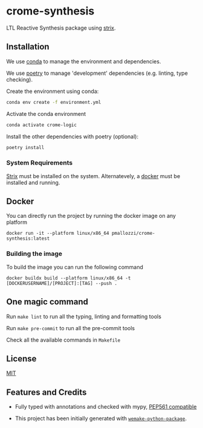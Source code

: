 # crome-synthesis

LTL Reactive Synthesis package using [strix](https://strix.model.in.tum.de).

## Installation

We use
[conda](https://docs.conda.io/projects/conda/en/latest/user-guide/install/index.html) to
manage the environment and dependencies.

We use [poetry](https://github.com/python-poetry/poetry) to manage 'development'
dependencies (e.g. linting, type checking).

Create the environment using conda:

```bash
conda env create -f environment.yml
```

Activate the conda environment

```bash
conda activate crome-logic
```

Install the other dependencies with poetry (optional):

```bash
poetry install
```

### System Requirements

[Strix](https://strix.model.in.tum.de) must be installed on the system. Alternatevely, a
[docker](https://www.docker.com) must be installed and running.

## Docker

You can directly run the project by running the docker image on any platform

`docker run -it --platform linux/x86_64 pmallozzi/crome-synthesis:latest`

### Building the image

To build the image you can run the following command

`docker buildx build --platform linux/x86_64 -t [DOCKERUSERNAME]/[PROJECT]:[TAG] --push .`

## One magic command

Run `make lint` to run all the typing, linting and formatting tools

Run `make pre-commit` to run all the pre-commit tools

Check all the available commands in `Makefile`

## License

[MIT](https://github.com/piergiuseppe/crome-synthesis/blob/master/LICENSE)

## Features and Credits

- Fully typed with annotations and checked with mypy,
  [PEP561 compatible](https://www.python.org/dev/peps/pep-0o561/)

- This project has been initially generated with
  [`wemake-python-package`](https://github.com/wemake-services/wemake-python-package).
